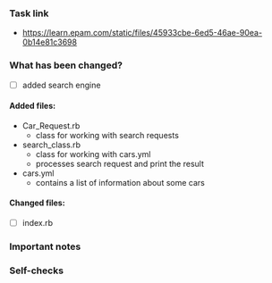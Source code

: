 ### Task link
* https://learn.epam.com/static/files/45933cbe-6ed5-46ae-90ea-0b14e81c3698
### What has been changed?
- [ ] added search engine
#### Added files:
+ Car_Request.rb
    * class for working with search requests
+ search_class.rb 
    * class for working with cars.yml
    * processes search request and print the result
+ cars.yml
    * contains a list of information about some cars 
#### Changed files:
- [ ] index.rb
  
### Important notes

### Self-checks



